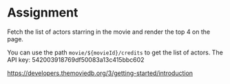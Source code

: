 # Assignment

Fetch the list of actors starring in the movie and render the top 4 on the page.

You can use the path `movie/${movieId}/credits` to get the list of actors.
The API key: 542003918769df50083a13c415bbc602

https://developers.themoviedb.org/3/getting-started/introduction